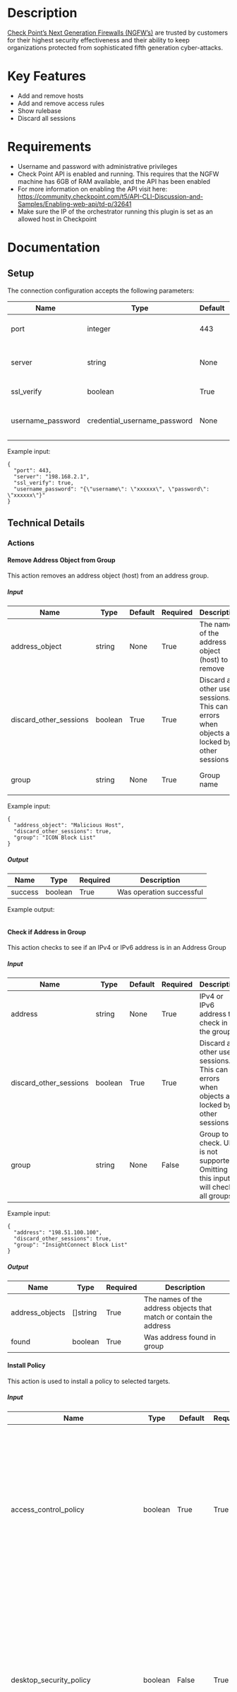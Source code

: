 # Description

[Check Point’s Next Generation Firewalls (NGFW’s)](https://www.checkpoint.com/products/next-generation-firewall/) are trusted by customers for their highest security effectiveness and their ability to keep organizations protected from sophisticated fifth generation cyber-attacks.

# Key Features

* Add and remove hosts
* Add and remove access rules
* Show rulebase
* Discard all sessions

# Requirements

* Username and password with administrative privileges
* Check Point API is enabled and running. This requires that the NGFW machine has 6GB of RAM available, and the API has been enabled
* For more information on enabling the API visit here: https://community.checkpoint.com/t5/API-CLI-Discussion-and-Samples/Enabling-web-api/td-p/32641
* Make sure the IP of the orchestrator running this plugin is set as an allowed host in Checkpoint

# Documentation

## Setup

The connection configuration accepts the following parameters:

|Name|Type|Default|Required|Description|Enum|Example|
|----|----|-------|--------|-----------|----|-------|
|port|integer|443|True|Check Point server port|None|443|
|server|string|None|True|Check Point server IP address|None|198.168.2.1|
|ssl_verify|boolean|True|True|Use SSL verification|None|True|
|username_password|credential_username_password|None|True|Username and password|None|{"username": "xxxxxx", "password": "xxxxxx"}|

Example input:

```
{
  "port": 443,
  "server": "198.168.2.1",
  "ssl_verify": true,
  "username_password": "{\"username\": \"xxxxxx\", \"password\": \"xxxxxx\"}"
}
```

## Technical Details

### Actions

#### Remove Address Object from Group

This action removes an address object (host) from an address group.

##### Input

|Name|Type|Default|Required|Description|Enum|Example|
|----|----|-------|--------|-----------|----|-------|
|address_object|string|None|True|The name of the address object (host) to remove|None|Malicious Host|
|discard_other_sessions|boolean|True|True|Discard all other user sessions. This can fix errors when objects are locked by other sessions|None|True|
|group|string|None|True|Group name|None|ICON Block List|

Example input:

```
{
  "address_object": "Malicious Host",
  "discard_other_sessions": true,
  "group": "ICON Block List"
}
```

##### Output

|Name|Type|Required|Description|
|----|----|--------|-----------|
|success|boolean|True|Was operation successful|

Example output:

```
```

#### Check if Address in Group

This action checks to see if an IPv4 or IPv6 address is in an Address Group

##### Input

|Name|Type|Default|Required|Description|Enum|Example|
|----|----|-------|--------|-----------|----|-------|
|address|string|None|True|IPv4 or IPv6 address to check in the group|None|198.51.100.100|
|discard_other_sessions|boolean|True|True|Discard all other user sessions. This can fix errors when objects are locked by other sessions|None|True|
|group|string|None|False|Group to check. UID is not supported. Omitting this input will check all groups|None|InsightConnect Block List|

Example input:

```
{
  "address": "198.51.100.100",
  "discard_other_sessions": true,
  "group": "InsightConnect Block List"
}
```

##### Output

|Name|Type|Required|Description|
|----|----|--------|-----------|
|address_objects|[]string|True|The names of the address objects that match or contain the address|
|found|boolean|True|Was address found in group|

#### Install Policy

This action is used to install a policy to selected targets.

##### Input

|Name|Type|Default|Required|Description|Enum|Example|
|----|----|-------|--------|-----------|----|-------|
|access_control_policy|boolean|True|True|Set to be true in order to install the Access Control policy. By default, the value is true if Access Control policy is enabled on the input policy package, otherwise false|None|True|
|desktop_security_policy|boolean|False|True|Set to be true in order to install the Desktop Security policy. By default, the value is true if desktop security policy is enabled on the input policy package, otherwise false|None|False|
|discard_other_sessions|boolean|False|True|Discard all other user sessions. This can fix errors when objects are locked by other sessions|None|False|
|install_on_all_cluster_members_or_fail|boolean|False|True|Relevant for the gateway clusters. If true, the policy is installed on all the cluster members. If the installation on a cluster member fails, don't install on that cluster|None|False|
|policy_package|string|standard|True|Policy package to install|None|standard|
|qos_policy|boolean|False|True|Set to be true in order to install the QoS policy. By default, the value is true if Quality-of-Service policy is enabled on the input policy package, otherwise false|None|False|
|targets|[]string|["target name"]|True|On what targets to execute this command. Targets may be identified by their name, or object unique identifier|None|["checkpoint_fw_1", "checkpoint_fw_2"]|
|threat_prevention_policy|boolean|True|True|Set to be true in order to install the Threat Prevention policy. By default, the value is true if Threat Prevention policy is enabled on the input policy package, otherwise false|None|True|

Example input:

```
{
  "access_control_policy": true,
  "desktop_security_policy": false,
  "discard_other_sessions": false,
  "install_on_all_cluster_members_or_fail": false,
  "policy_package": "standard",
  "qos_policy": false,
  "targets": [
    "checkpoint_fw_1",
    "checkpoint_fw_2"
  ],
  "threat_prevention_policy": true
}
```

##### Output

|Name|Type|Required|Description|
|----|----|--------|-----------|
|success|boolean|True|Success|

Example output:

```
{
  "success": true
}
```

#### Set Threat Protection

This action is used to set a threat protection action.

##### Input

|Name|Type|Default|Required|Description|Enum|Example|
|----|----|-------|--------|-----------|----|-------|
|action|string|None|True|Action|['Inactive', 'Detect', 'Prevent', 'Drop', 'Accept']|Prevent|
|discard_other_sessions|boolean|True|True|Discard all other user sessions. This can fix errors when objects are locked by other sessions|None|True|
|name|string|None|True|Name of the protection to act on|None|Blaster Attacks|
|profile|string|Optimized|True|Profile e.g. Optimized, Basic, Strict|None|Optimized|

Example input:

```
{
  "action": "Prevent",
  "discard_other_sessions": true,
  "name": "Blaster Attacks",
  "profile": "Optimized"
}
```

##### Output

|Name|Type|Required|Description|
|----|----|--------|-----------|
|success|boolean|True|Was operation successful|

Example output:

```
{
  "success": true
}
```

#### Add Host to Network Group

This action is used to add a host to a network group.

##### Input

|Name|Type|Default|Required|Description|Enum|Example|
|----|----|-------|--------|-----------|----|-------|
|discard_other_sessions|boolean|True|True|Discard all other user sessions. This can fix errors when objects are locked by other sessions|None|None|
|group_name|string|None|True|Name of the group to add this object to|None|None|
|host_name|string|None|True|The host to add to the network group, usually the IP address|None|None|

Example input:

```
{
  "color": "black",
  "discard_other_sessions": true,
  "host_ip": "192.168.2.1",
  "name": "192.168.2.1"
}
```

##### Output

|Name|Type|Required|Description|
|----|----|--------|-----------|
|success|boolean|True|Success|

Example output:

```
{
  "success": true
}
```

#### Discard All Sessions

This action is a troubleshooting action that will discard all active sessions. This can sometimes alleviate the 
issue where objects remain locked after editing. 

##### Input

_This action does not contain any inputs._

Example input:

```
```

##### Output

|Name|Type|Required|Description|
|----|----|--------|-----------|
|success|boolean|True|Success|

Example output:

```
{
  "success": true
}
```

#### Remove Host

This action is used to remove a host from network objects.

##### Input

|Name|Type|Default|Required|Description|Enum|Example|
|----|----|-------|--------|-----------|----|-------|
|discard_other_sessions|boolean|True|True|Discard all other user sessions. This can fix errors when objects are locked by other sessions|None|True|
|name|string|None|True|Name|None|192.168.2.1|

Example input:

```
{
  "discard_other_sessions": true,
  "name": "192.168.2.1"
}
```

##### Output

|Name|Type|Required|Description|
|----|----|--------|-----------|
|message|string|True|Remove operation status|
|success|boolean|True|Success|

Example output:

```
{
  "message": "OK",
  "success": true
}
```

#### Add Host

This action is used to add a host as a network object.

##### Input

|Name|Type|Default|Required|Description|Enum|Example|
|----|----|-------|--------|-----------|----|-------|
|color|string|black|False|Color|['black', 'aquamarine', 'blue', 'brown', 'burlywood', 'coral', 'crete', 'cyan', 'dark blue', 'dark gold', 'dark gray', 'dark green', 'dark orange', 'dark sea green', 'firebrick', 'forest green', 'gold', 'gray', 'khaki', 'lemon chiffon', 'light green', 'magenta', 'navy blue', 'olive', 'orange', 'orchid', 'pink', 'purple', 'red', 'sea green', 'sienna', 'sky blue', 'slate blue', 'turquoise', 'violet red', 'yellow']|black|
|discard_other_sessions|boolean|True|True|Discard all other user sessions. This can fix errors when objects are locked by other sessions|None|True|
|host_ip|string|None|True|Host IP address|None|192.168.2.1|
|name|string|None|True|Name|None|192.168.2.1|

Example input:

```
{
  "color": "black",
  "discard_other_sessions": true,
  "host_ip": "192.168.2.1",
  "name": "192.168.2.1"
}
```

##### Output

|Name|Type|Required|Description|
|----|----|--------|-----------|
|host_object|host_object|True|Information about the host that was added|

Example output:

```
{
  "host_object": {
    "uid": "70c9580f-0708-4878-8fdd-98bd4f6d3b44",
    "name": "192.1.2.1",
    "type": "host",
    "domain": {
      "uid": "41e821a0-3720-11e3-aa6e-0800200c9fde",
      "name": "SMC User",
      "domain-type": "domain"
    },
    "ipv4-address": "192.1.2.1",
    "interfaces": [],
    "nat-settings": {
      "auto-rule": false
    },
    "groups": [],
    "comments": "",
    "color": "black",
    "icon": "Objects/host",
    "tags": [],
    "meta-info": {
      "lock": "unlocked",
      "validation-state": "ok",
      "last-modify-time": {
        "posix": 1583272492299,
        "iso-8601": "2020-03-03T16:54-0500"
      },
      "last-modifier": "api_admin",
      "creation-time": {
        "posix": 1583272492299,
        "iso-8601": "2020-03-03T16:54-0500"
      },
      "creator": "api_admin"
    },
    "read-only": true
  }
}
```

#### Remove Access Rule

This action is used to remove an access rule.

##### Input

|Name|Type|Default|Required|Description|Enum|Example|
|----|----|-------|--------|-----------|----|-------|
|access_rule_name|string|None|True|Access rule name|None|InsightConnect Access Rule|
|discard_other_sessions|boolean|True|True|Discard all other user sessions. This can fix errors when objects are locked by other sessions|None|True|
|layer|string|Network|True|Layer|None|Network|

Example input:

```
{
  "access_rule_name": "InsightConnect Access Rule",
  "discard_other_sessions": true,
  "layer": "Network"
}
```

##### Output

|Name|Type|Required|Description|
|----|----|--------|-----------|
|message|string|True|Remove operation status|
|success|boolean|True|Success|

Example output:

```
{
  "message": "OK",
  "success": true
}
```

#### Show Access Rulebase

This action is used to show the access rulebase.

##### Input

|Name|Type|Default|Required|Description|Enum|Example|
|----|----|-------|--------|-----------|----|-------|
|layer_name|string|Network|True|Layer name|None|Network|
|limit|integer|500|False|Limit|None|500|

Example input:

```
{
  "layer_name": "Network",
  "limit": 500
}
```

##### Output

|Name|Type|Required|Description|
|----|----|--------|-----------|
|access_rules|rulebase_type|False|Access rules|

Example output:

```
{
  "access_rules": {
    "uid": "50c71672-c7da-40cb-92ae-5c10d61f6739",
    "name": "Network",
    "rulebase": [
      {
        "uid": "6ea80837-2b05-4436-a6d9-75025070a8e5",
        "name": "Cleanup rule",
        "type": "access-rule",
        "domain": {
          "uid": "41e821a0-3720-11e3-aa6e-0800200c9fde",
          "name": "SMC User",
          "domain-type": "domain"
        },
        "rule-number": 1,
        "track": {
          "type": "29e53e3d-23bf-48fe-b6b1-d59bd88036f9",
          "per-session": false,
          "per-connection": false,
          "accounting": false,
          "alert": "none"
        },
        "source": [
          "97aeb369-9aea-11d5-bd16-0090272ccb30"
        ],
        "source-negate": false,
        "destination": [
          "97aeb369-9aea-11d5-bd16-0090272ccb30"
        ],
        "destination-negate": false,
        "service": [
          "97aeb369-9aea-11d5-bd16-0090272ccb30"
        ],
        "service-negate": false,
        "vpn": [
          "97aeb369-9aea-11d5-bd16-0090272ccb30"
        ],
        "action": "6c488338-8eec-4103-ad21-cd461ac2c473",
        "action-settings": {},
        "content": [
          "97aeb369-9aea-11d5-bd16-0090272ccb30"
        ],
        "content-negate": false,
        "content-direction": "any",
        "time": [
          "97aeb369-9aea-11d5-bd16-0090272ccb30"
        ],
        "custom-fields": {},
        "meta-info": {
          "lock": "unlocked",
          "validation-state": "ok",
          "last-modify-time": {
            "posix": 1539118183442,
            "iso-8601": "2018-10-09T16:49-0400"
          },
          "last-modifier": "System",
          "creation-time": {
            "posix": 1539118183442,
            "iso-8601": "2018-10-09T16:49-0400"
          },
          "creator": "System"
        },
        "enabled": true,
        "install-on": [
          "6c488338-8eec-4103-ad21-cd461ac2c476"
        ]
      }
    ],
    "objects-dictionary": [
      {
        "uid": "97aeb369-9aea-11d5-bd16-0090272ccb30",
        "name": "Any",
        "type": "CpmiAnyObject",
        "domain": {
          "uid": "a0bbbc99-adef-4ef8-bb6d-defdefdefdef",
          "name": "Check Point Data",
          "domain-type": "data domain"
        },
        "color": "black",
        "meta-info": {
          "validation-state": "ok",
          "last-modify-time": {
            "posix": 1539092746487,
            "iso-8601": "2018-10-09T09:45-0400"
          },
          "last-modifier": "System",
          "creation-time": {
            "posix": 1539092746487,
            "iso-8601": "2018-10-09T09:45-0400"
          },
          "creator": "System"
        },
        "tags": [],
        "icon": "General/globalsAny"
      },
      {
        "uid": "6c488338-8eec-4103-ad21-cd461ac2c473",
        "name": "Drop",
        "type": "RulebaseAction",
        "domain": {
          "uid": "a0bbbc99-adef-4ef8-bb6d-defdefdefdef",
          "name": "Check Point Data",
          "domain-type": "data domain"
        },
        "color": "none",
        "meta-info": {
          "validation-state": "ok",
          "last-modify-time": {
            "posix": 1539092770251,
            "iso-8601": "2018-10-09T09:46-0400"
          },
          "last-modifier": "System",
          "creation-time": {
            "posix": 1539092770251,
            "iso-8601": "2018-10-09T09:46-0400"
          },
          "creator": "System"
        },
        "tags": [],
        "icon": "Actions/actionsDrop",
        "comments": "Drop",
        "display-name": "Drop"
      },
      {
        "uid": "29e53e3d-23bf-48fe-b6b1-d59bd88036f9",
        "name": "None",
        "type": "Track",
        "domain": {
          "uid": "a0bbbc99-adef-4ef8-bb6d-defdefdefdef",
          "name": "Check Point Data",
          "domain-type": "data domain"
        },
        "color": "none",
        "meta-info": {
          "validation-state": "ok",
          "last-modify-time": {
            "posix": 1539092769942,
            "iso-8601": "2018-10-09T09:46-0400"
          },
          "last-modifier": "System",
          "creation-time": {
            "posix": 1539092769942,
            "iso-8601": "2018-10-09T09:46-0400"
          },
          "creator": "System"
        },
        "tags": [],
        "icon": "General/globalsNone",
        "comments": "No tracking."
      },
      {
        "uid": "6c488338-8eec-4103-ad21-cd461ac2c476",
        "name": "Policy Targets",
        "type": "Global",
        "domain": {
          "uid": "a0bbbc99-adef-4ef8-bb6d-defdefdefdef",
          "name": "Check Point Data",
          "domain-type": "data domain"
        },
        "color": "none",
        "meta-info": {
          "validation-state": "ok",
          "last-modify-time": {
            "posix": 1539092769822,
            "iso-8601": "2018-10-09T09:46-0400"
          },
          "last-modifier": "System",
          "creation-time": {
            "posix": 1539092769822,
            "iso-8601": "2018-10-09T09:46-0400"
          },
          "creator": "System"
        },
        "tags": [],
        "icon": "General/globalsAny",
        "comments": "The policy target gateways"
      }
    ],
    "from": 1,
    "to": 1,
    "total": 1
  }
}
```

#### Add Access Rule

This action is used to create a rule to block traffic.

##### Input

|Name|Type|Default|Required|Description|Enum|Example|
|----|----|-------|--------|-----------|----|-------|
|action|string|Drop|True|Action to take|['Accept', 'Drop', 'Ask', 'Inform', 'Reject', 'User Auth', 'Client Auth', 'Apply Layer']|Drop|
|destination|string|None|False|Destination network object name|None|192.168.2.1|
|discard_other_sessions|boolean|True|True|Discard all other user sessions. This can fix errors when objects are locked by other sessions|None|True|
|layer|string|Network|True|Layer to add this rule to|None|Network|
|list_of_services|[]string|None|False|List of services to block|None|["AOL", "SMTP"]|
|name|string|None|True|Rule name|None|Malicious IP Addresses|
|position|string|top|True|Position in the list of rules. e.g. top, bottom, 15|None|1|
|source|string|None|False|Source network object name|None|192.168.2.1|

Example input:

```
{
  "action": "Drop",
  "destination": "192.168.2.1",
  "discard_other_sessions": true,
  "layer": "Network",
  "list_of_services": [
    "AOL",
    "SMTP"
  ],
  "name": "Malicious IP Addresses",
  "position": 1,
  "source": "192.168.2.1"
}
```

##### Output

|Name|Type|Required|Description|
|----|----|--------|-----------|
|access_rule|access_rule|True|The rule that was created|

Example output:

```
{
  "uid": "c8e7657e-dd78-4189-9999-78546892db06",
  "name": "Rule 1",
  "type": "access-rule",
  "domain": {
    "uid": "41e821a0-3720-11e3-aa6e-0800200c9fde",
    "name": "SMC User",
    "domain-type": "domain"
  },
  "track": {
    "type": {
      "uid": "29e53e3d-23bf-48fe-b6b1-d59bd88036f9",
      "name": "None",
      "type": "Track",
      "domain": {
        "uid": "a0bbbc99-adef-4ef8-bb6d-defdefdefdef",
        "name": "Check Point Data",
        "domain-type": "data domain"
      }
    },
    "per-session": false,
    "per-connection": false,
    "accounting": false,
    "alert": "none"
  },
  "layer": "50c71672-c7da-40cb-92ae-5c10d61f6739",
  "source": [
    {
      "uid": "97aeb369-9aea-11d5-bd16-0090272ccb30",
      "name": "Any",
      "type": "CpmiAnyObject",
      "domain": {
        "uid": "a0bbbc99-adef-4ef8-bb6d-defdefdefdef",
        "name": "Check Point Data",
        "domain-type": "data domain"
      }
    }
  ],
  "source-negate": false,
  "destination": [
    {
      "uid": "97aeb369-9aea-11d5-bd16-0090272ccb30",
      "name": "Any",
      "type": "CpmiAnyObject",
      "domain": {
        "uid": "a0bbbc99-adef-4ef8-bb6d-defdefdefdef",
        "name": "Check Point Data",
        "domain-type": "data domain"
      }
    }
  ],
  "destination-negate": false,
  "service": [
    {
      "uid": "97aeb44f-9aea-11d5-bd16-0090272ccb30",
      "name": "AOL",
      "type": "service-tcp",
      "domain": {
        "uid": "a0bbbc99-adef-4ef8-bb6d-defdefdefdef",
        "name": "Check Point Data",
        "domain-type": "data domain"
      },
      "port": "5190"
    }
  ],
  "service-negate": false,
  "vpn": [
    {
      "uid": "66b5d03a-a64e-481f-97d9-4a61f8602840",
      "name": "MyIntranet",
      "type": "vpn-community-meshed",
      "domain": {
        "uid": "41e821a0-3720-11e3-aa6e-0800200c9fde",
        "name": "SMC User",
        "domain-type": "domain"
      }
    }
  ],
  "action": {
    "uid": "6c488338-8eec-4103-ad21-cd461ac2c473",
    "name": "Drop",
    "type": "RulebaseAction",
    "domain": {
      "uid": "a0bbbc99-adef-4ef8-bb6d-defdefdefdef",
      "name": "Check Point Data",
      "domain-type": "data domain"
    }
  },
  "action-settings": {},
  "content": [
    {
      "uid": "97aeb369-9aea-11d5-bd16-0090272ccb30",
      "name": "Any",
      "type": "CpmiAnyObject",
      "domain": {
        "uid": "a0bbbc99-adef-4ef8-bb6d-defdefdefdef",
        "name": "Check Point Data",
        "domain-type": "data domain"
      }
    }
  ],
  "content-negate": false,
  "content-direction": "any",
  "time": [
    {
      "uid": "97aeb369-9aea-11d5-bd16-0090272ccb30",
      "name": "Any",
      "type": "CpmiAnyObject",
      "domain": {
        "uid": "a0bbbc99-adef-4ef8-bb6d-defdefdefdef",
        "name": "Check Point Data",
        "domain-type": "data domain"
      }
    }
  ],
  "custom-fields": {
    "field-1": "",
    "field-2": "",
    "field-3": ""
  },
  "meta-info": {
    "lock": "locked by current session",
    "validation-state": "ok",
    "last-modify-time": {
      "posix": 1582906756962,
      "iso-8601": "2020-02-28T11:19-0500"
    },
    "last-modifier": "admin",
    "creation-time": {
      "posix": 1582906756962,
      "iso-8601": "2020-02-28T11:19-0500"
    },
    "creator": "admin"
  },
  "comments": "",
  "enabled": true,
  "install-on": [
    {
      "uid": "6c488338-8eec-4103-ad21-cd461ac2c476",
      "name": "Policy Targets",
      "type": "Global",
      "domain": {
        "uid": "a0bbbc99-adef-4ef8-bb6d-defdefdefdef",
        "name": "Check Point Data",
        "domain-type": "data domain"
      }
    }
  ]
}
```

### Triggers

_This plugin does not contain any triggers._

### Custom Output Types

#### access_rule

|Name|Type|Required|Description|
|----|----|--------|-----------|
|Action|action_type|False|Action|
|Action-Settings|object|False|Action-settings|
|Comments|string|False|Comments|
|Content|[]action_type|False|Content|
|Content-Direction|string|False|Content-direction|
|Content-Negate|boolean|False|Content-negate|
|Custom-Fields|object|False|Custom-fields|
|Destination|[]action_type|False|Destination|
|Destination-Negate|boolean|False|Destination-negate|
|Domain|domain|False|Domain|
|Enabled|boolean|False|Enabled|
|Install-On|[]action_type|False|Install-on|
|Layer|string|False|Layer|
|Meta-Info|meta_info_type|False|Meta-info|
|Name|string|False|Name|
|Service|[]objects_dictionary_type|False|Service|
|Service-Negate|boolean|False|Service-negate|
|Source|[]action_type|False|Source|
|Source-Negate|boolean|False|Source-negate|
|Time|[]action_type|False|Time|
|Track|track|False|Track|
|Type|string|False|Type|
|UID|string|False|UID|
|VPN|[]action_type|False|VPN|

#### action_type

|Name|Type|Required|Description|
|----|----|--------|-----------|
|Domain|domain|False|Domain|
|Name|string|False|Name|
|Type|string|False|Type|
|UID|string|False|UID|

#### creation_time_type

|Name|Type|Required|Description|
|----|----|--------|-----------|
|ISO-8601|string|False|ISO-8601|
|POSIX|integer|False|POSIX|

#### domain

|Name|Type|Required|Description|
|----|----|--------|-----------|
|Domain-Type|string|False|Domain-type|
|Name|string|False|Name|
|UID|string|False|UID|

#### host_object

|Name|Type|Required|Description|
|----|----|--------|-----------|
|Color|string|False|Color|
|Comments|string|False|Comments|
|Domain|domain|False|Domain|
|Groups|[]object|False|Groups|
|Icon|string|False|Icon|
|Interfaces|[]object|False|Interfaces|
|IPv4-Address|string|False|IPv4-address|
|Meta-Info|meta_info_type|False|Meta-info|
|Name|string|False|Name|
|NAT-Settings|object|False|NAT-settings|
|Read-Only|boolean|False|Read-only|
|Tags|[]object|False|Tags|
|Type|string|False|Type|
|UID|string|False|UID|

#### meta-info_0

|Name|Type|Required|Description|
|----|----|--------|-----------|
|Creation-Time|creation_time_type|False|Creation-time|
|Creator|string|False|Creator|
|Last-Modifier|string|False|Last-modifier|
|Last-Modify-Time|creation_time_type|False|Last-modify-time|
|Lock|string|False|Lock|
|Validation-State|string|False|Validation-state|

#### meta_info_type

|Name|Type|Required|Description|
|----|----|--------|-----------|
|Creation-Time|creation_time_type|False|Creation-time|
|Creator|string|False|Creator|
|Last-Modifier|string|False|Last-modifier|
|Last-Modify-Time|creation_time_type|False|Last-modify-time|
|Lock|string|False|Lock|
|Validation-State|string|False|Validation-state|

#### objects_dictionary_type

|Name|Type|Required|Description|
|----|----|--------|-----------|
|Color|string|False|Color|
|Comments|string|False|Comments|
|Custom Fields|object|False|Custom fields|
|Display-Name|string|False|Display-name|
|Domain|domain|False|Domain|
|Icon|string|False|Icon|
|Meta-Info|meta_info_type|False|Meta-info|
|Name|string|False|Name|
|Port|string|False|Port|
|Tags|[]object|False|Tags|
|Type|string|False|Type|
|UID|string|False|UID|

#### rulebase_type

|Name|Type|Required|Description|
|----|----|--------|-----------|
|From|integer|False|From|
|Name|string|False|Name|
|Objects-Dictionary|[]objects_dictionary_type|False|Objects-dictionary|
|Rulebase|[]objects_dictionary_type|False|Rulebase|
|To|integer|False|To|
|Total|integer|False|Total|
|UID|string|False|UID|

#### track

|Name|Type|Required|Description|
|----|----|--------|-----------|
|Accounting|boolean|False|Accounting|
|Alert|string|False|Alert|
|Per-Connection|boolean|False|Per-connection|
|Per-Session|boolean|False|Per-session|
|Type|action_type|False|Type|

## Troubleshooting

Connections to the Check Point security management is based upon client to server sessions. Multiple administrators may connect 
at one time and from R80.20 M1, one administrator can open more than one session at a time. Policy and objects are locked when 
an administrator makes changes to those objects. The lock is released when a publish or discard occurs.

If the plugin tries to make a change while an administrator has a pending change, 
the plugin will sometimes fail. To prevent this, you can set the Discard Other Changes boolean value 
to True in each action. That will effectively remove all other pending changes when the 
plugin tries to publish its changes. A best practice is to have separate administrator accounts so that you can 
better track changes done via the plugin or manually via SmartConsole.

### Common Errors

#### 403 Forbidden

If you are presented with a `403 Forbidden` error when running the connection test, the API hasn't been enabled and will need to be enabled for the connection test to succeed.
 
For more information on enabling the API visit: 

[https://community.checkpoint.com/t5/API-CLI-Discussion-and-Samples/Enabling-web-api/td-p/32641]( https://community.checkpoint.com/t5/API-CLI-Discussion-and-Samples/Enabling-web-api/td-p/32641)

#### err_login_failed

If the plugin gives this error during the connection test: 

```
{
  "code" : "err_login_failed",
  "message" : "Authentication to server failed."
}
```

Verify the password on the account you are using. Make sure the user that you are logging in with has administrative
privileges.

# Version History

* 1.4.0 - New actions Check if Address in Group, Remove Address Object from Group
* 1.3.0 - Update to add install options to Install Policy
* 1.2.0 - New action Install Policy | Fix issue where logout could fail | Update to help to improve troubleshooting | Update to `Add Host` action to with color option 
* 1.1.0 - New action Add Host to Network Group
* 1.0.0 - Initial plugin

# Links

## References

* [Check Point NGFW](https://www.checkpoint.com/products/next-generation-firewall/)
* [Check Point Management API](https://sc1.checkpoint.com/documents/latest/APIs/)
